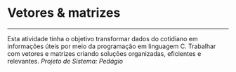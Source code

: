 # Vetores & matrizes
---
Esta atividade tinha o objetivo transformar dados do cotidiano em  informações úteis por meio da programação em linguagem C. Trabalhar com vetores e matrizes criando soluções organizadas, eficientes e relevantes. *Projeto de Sistema: Pedágio*
